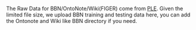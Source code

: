 The Raw Data for BBN/OntoNote/Wiki(FIGER) come from [PLE](https://github.com/INK-USC/PLE). Given the limited file size, we upload BBN training and testing data here, you can add the Ontonote and Wiki like BBN directory if you need.

